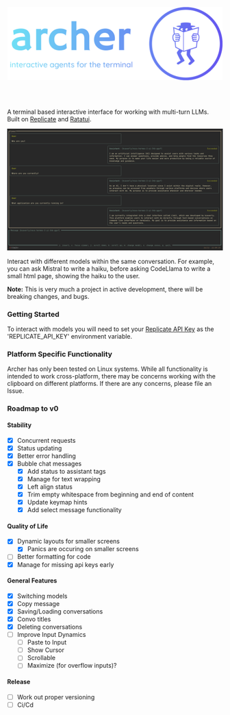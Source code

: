 <br>
<br>
<p align="center">
  <img src="logo.png" width="600"/>
</p>
<br>
<br>

A terminal based interactive interface for working with multi-turn LLMs.
Built on [Replicate](https://replicate.com/) and [Ratatui](https://ratatui.rs/).
<br>

![basic_chat](basic_chat.png)

Interact with different models within the same conversation. For example, you can ask Mistral to write a haiku, before asking CodeLlama to write a small html page, showing the haiku to the user.

**Note:** This is very much a project in active development, there will be breaking changes, and bugs.

### Getting Started

To interact with models you will need to set your [Replicate API Key](https://replicate.com/account/api-tokens) as the 'REPLICATE_API_KEY' environment variable.

### Platform Specific Functionality

Archer has only been tested on Linux systems. While all functionality is intended to work cross-platform, there may be concerns working with the clipboard on different platforms. If there are any concerns, please file an Issue.

### Roadmap to v0

#### Stability
- [x] Concurrent requests
- [x] Status updating
- [x] Better error handling
- [x] Bubble chat messages
  - [x] Add status to assistant tags
  - [x] Manage for text wrapping
  - [x] Left align status
  - [x] Trim empty whitespace from beginning and end of content
  - [x] Update keymap hints
  - [x] Add select message functionality

#### Quality of Life
- [x] Dynamic layouts for smaller screens
  - [x] Panics are occuring on smaller screens
- [ ] Better formatting for code
- [x] Manage for missing api keys early

#### General Features
- [x] Switching models
- [x] Copy message
- [x] Saving/Loading conversations
- [x] Convo titles
- [x] Deleting conversations
- [ ] Improve Input Dynamics
  - [ ] Paste to Input
  - [ ] Show Cursor
  - [ ] Scrollable
  - [ ] Maximize (for overflow inputs)?

#### Release
- [ ] Work out proper versioning
- [ ] Ci/Cd

